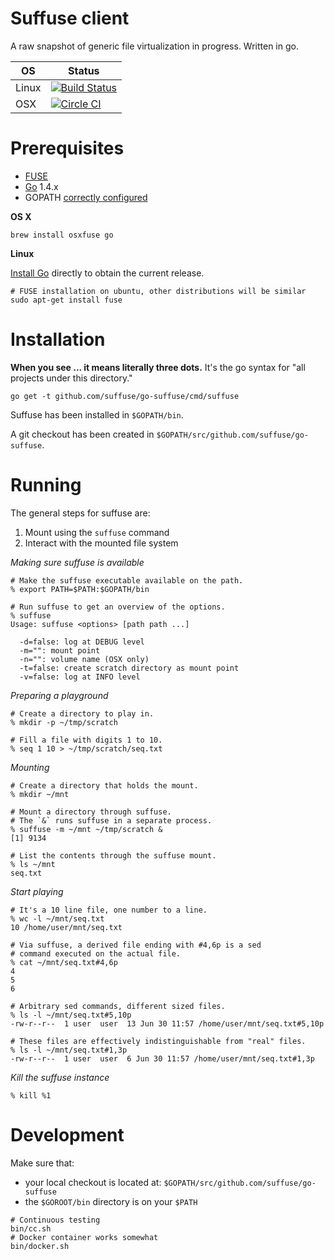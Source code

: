 Suffuse client
==============

A raw snapshot of generic file virtualization in progress. Written in go.

|OS    |Status|
|------|------|
|Linux |[![Build Status](https://travis-ci.org/suffuse/go-suffuse.svg?branch=master)](https://travis-ci.org/suffuse/go-suffuse)|
|OSX   |[![Circle CI](https://circleci.com/gh/suffuse/go-suffuse.svg?style=svg)](https://circleci.com/gh/suffuse/go-suffuse)|


Prerequisites
=============

- [FUSE](http://sourceforge.net/p/fuse/wiki/OperatingSystems/)
- [Go](https://golang.org/dl/) 1.4.x
- GOPATH [correctly configured](https://github.com/golang/go/wiki/GOPATH)

**OS X**
```
brew install osxfuse go
```

**Linux**

[Install Go](https://golang.org/doc/install#tarball) directly to obtain the current release.
```
# FUSE installation on ubuntu, other distributions will be similar
sudo apt-get install fuse
```

Installation
============

**When you see ... it means literally three dots.** It's the go syntax for "all projects under this directory."

```
go get -t github.com/suffuse/go-suffuse/cmd/suffuse
```

Suffuse has been installed in `$GOPATH/bin`.

A git checkout has been created in `$GOPATH/src/github.com/suffuse/go-suffuse`.


Running
=======

The general steps for suffuse are:

1. Mount using the `suffuse` command
2. Interact with the mounted file system

_Making sure suffuse is available_
```
# Make the suffuse executable available on the path.
% export PATH=$PATH:$GOPATH/bin

# Run suffuse to get an overview of the options.
% suffuse
Usage: suffuse <options> [path path ...]

  -d=false: log at DEBUG level
  -m="": mount point
  -n="": volume name (OSX only)
  -t=false: create scratch directory as mount point
  -v=false: log at INFO level
```

_Preparing a playground_
```
# Create a directory to play in.
% mkdir -p ~/tmp/scratch

# Fill a file with digits 1 to 10.
% seq 1 10 > ~/tmp/scratch/seq.txt
```

_Mounting_
```
# Create a directory that holds the mount.
% mkdir ~/mnt

# Mount a directory through suffuse.
# The `&` runs suffuse in a separate process.
% suffuse -m ~/mnt ~/tmp/scratch &
[1] 9134

# List the contents through the suffuse mount.
% ls ~/mnt
seq.txt
```

_Start playing_
```
# It's a 10 line file, one number to a line.
% wc -l ~/mnt/seq.txt
10 /home/user/mnt/seq.txt

# Via suffuse, a derived file ending with #4,6p is a sed
# command executed on the actual file.
% cat ~/mnt/seq.txt#4,6p
4
5
6

# Arbitrary sed commands, different sized files.
% ls -l ~/mnt/seq.txt#5,10p
-rw-r--r--  1 user  user  13 Jun 30 11:57 /home/user/mnt/seq.txt#5,10p

# These files are effectively indistinguishable from "real" files.
% ls -l ~/mnt/seq.txt#1,3p
-rw-r--r--  1 user  user  6 Jun 30 11:57 /home/user/mnt/seq.txt#1,3p
```

_Kill the suffuse instance_
```
% kill %1
```

Development
===========

Make sure that:
- your local checkout is located at: `$GOPATH/src/github.com/suffuse/go-suffuse`
- the `$GOROOT/bin` directory is on your `$PATH`

```
# Continuous testing
bin/cc.sh
# Docker container works somewhat
bin/docker.sh
```
